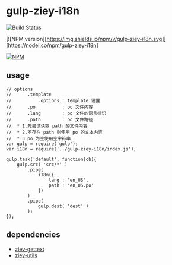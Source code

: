 # gulp-ziey-i18n

[![Build Status](https://travis-ci.org/zemzheng/gulp-ziey-i18n.svg?branch=master)](https://travis-ci.org/zemzheng/gulp-ziey-i18n)

[![NPM version][https://img.shields.io/npm/v/gulp-ziey-i18n.svg]][https://nodei.co/npm/gulp-ziey-i18n]

[![NPM](https://nodei.co/npm/gulp-ziey-i18n.png)](https://nodei.co/npm/gulp-ziey-i18n/)

## usage

    // options
    //      .template    
    //          .options : template 设置
    //      .po          : po 文件内容
    //      .lang        : po 文件的语言标识
    //      .path        : po 文件路径
    //  * 1.先尝试读取 path 的文件内容
    //  * 2.不存在 path 则使用 po 的文本内容
    //  * 3 po 为空使用空字符串
    var gulp = require('gulp');
    var i18n = require('../gulp-ziey-i18n/index.js');

    gulp.task('default', function(cb){
        gulp.src( 'src/*' )
            .pipe( 
                i18n({
                    lang : 'en_US',
                    path : 'en_US.po'
                })
            )
            .pipe(
                gulp.dest( 'dest' ) 
            );
    });

## dependencies

* [ziey-gettext](https://github.com/zemzheng/ziey-gettext)
* [ziey-utils](https://github.com/zemzheng/ziey-gettext)
